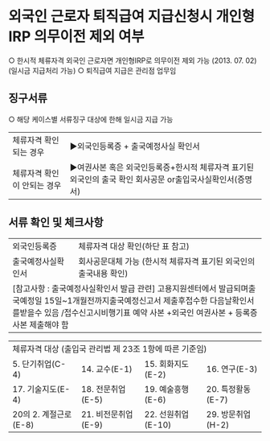 # 외국인 근로자 퇴직급여 지급신청시 개인형IRP 의무이전 제외 여부
○ 한시적 체류자격 외국인 근로자면 개인형IRP로 의무이전 제외 가능
(2013. 07. 02)
(일시금 지급처리 가능)
○ 퇴직급여 지급은 관리점 업무임
## 징구서류
○ 해당 케이스별 서류징구 대상에 한해 일시금 지급 가능

<table><tbody><tr>
<td>
체류자격 확인 되는 경우</td>
<td>
▶외국인등록증 + 출국예정사실 확인서</td></tr><tr>
<td>
체류자격 확인이 안되는 경우</td>
<td>▶여권사본 혹은 외국인등록증+한시적 체류자격 표기된 외국인의 출국 확인 회사공문 or출입국사실확인서(증명서)</td></tr></tbody>
</table>


## 서류 확인 및 체크사항

<table><tbody><tr>
<td>
외국인등록증</td>
<td>
체류자격 대상 확인(하단 표 참고)</td></tr><tr>
<td>
출국예정사실확인서</td>
<td>회사공문대체 가능
(한시적 체류자격 표기된 외국인의 출국내용 확인)</td></tr><tr>
<td colspan="2">[참고사항 : 출국예정사실확인서 발급 관련]
고용지원센터에서 발급되며출국예정일 15일~1개월전까지출국예정신고서 제출후접수한 다음날확인서를받을수 있음 /접수신고시비행기표 예약 사본 +외국인 여권사본 + 등록증 사본 제출해야 함</td></tr></tbody>
</table>



<table><tbody><tr>
<td colspan="4">체류자격 대상
(출입국 관리법 제 23조 1항에 따른 기준임)</td></tr><tr>
<td>
5. 단기취업(C-4)</td>
<td>
14. 교수(E-1)</td>
<td>
15. 회화지도(E-2)</td>
<td>
16. 연구(E-3)</td></tr><tr>
<td>
17. 기술지도(E-4)</td>
<td>
18. 전문취업(E-5)</td>
<td>
19. 예술흥행(E-6)</td>
<td>
20. 특정활동(E-7)</td></tr><tr>
<td>
20의 2. 계절근로(E-8)</td>
<td>
21. 비전문취업(E-9)</td>
<td>
22. 선원취업(E-10)</td>
<td>
29. 방문취업(H-2)</td></tr></tbody>
</table>


